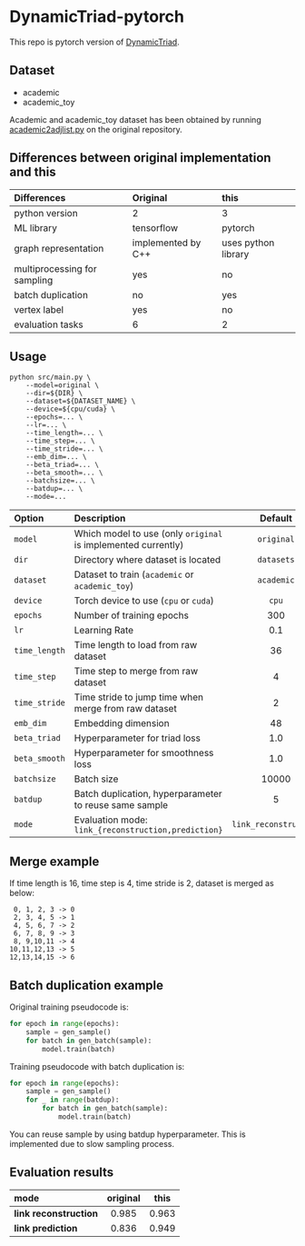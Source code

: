 # DynamicTriad-pytorch
This repo is pytorch version of [DynamicTriad](https://github.com/luckiezhou/DynamicTriad).

## Dataset

* academic
* academic_toy

Academic and academic_toy dataset has been obtained by running
[academic2adjlist.py](https://github.com/luckiezhou/DynamicTriad/blob/master/scripts/academic2adjlist.py)
on the original repository.

## Differences between original implementation and this

| **Differences** | **Original** | **this** |
| :--- | :--- | :--- |
| python version | 2 | 3 |
| ML library | tensorflow | pytorch |
| graph representation | implemented by C++ | uses python library |
| multiprocessing for sampling | yes | no |
| batch duplication | no | yes |
| vertex label | yes | no |
| evaluation tasks | 6 | 2 |

## Usage

```shell
python src/main.py \
	--model=original \
	--dir=${DIR} \
	--dataset=${DATASET_NAME} \
	--device=${cpu/cuda} \
	--epochs=... \
	--lr=... \
	--time_length=... \
	--time_step=... \
	--time_stride=... \
	--emb_dim=... \
	--beta_triad=... \
	--beta_smooth=... \
	--batchsize=... \
	--batdup=... \
	--mode=...
```

| **Option** | **Description** | **Default** |
|:--- | :--- | :---: |
| `model` | Which model to use (only `original` is implemented currently) | `original` |
| `dir` | Directory where dataset is located | `datasets`|
|`dataset`| Dataset to train (`academic` or `academic_toy`) | `academic`|
| `device` | Torch device to use (`cpu` or `cuda`) | `cpu`|
| `epochs` | Number of training epochs | 300 |
| `lr` | Learning Rate | 0.1 |
| `time_length` | Time length to load from raw dataset | 36 |
| `time_step` | Time step to merge from raw dataset | 4 |
| `time_stride` | Time stride to jump time when merge from raw dataset | 2 |
| `emb_dim` | Embedding dimension | 48 |
| `beta_triad` | Hyperparameter for triad loss | 1.0 |
| `beta_smooth` | Hyperparameter for smoothness loss | 1.0 |
| `batchsize` | Batch size | 10000 |
| `batdup` | Batch duplication, hyperparameter to reuse same sample | 5 |
| `mode` | Evaluation mode: `link_{reconstruction,prediction}` | `link_reconstruction` |

## Merge example

If time length is 16, time step is 4, time stride is 2, dataset is merged as below:

```
 0, 1, 2, 3 -> 0
 2, 3, 4, 5 -> 1
 4, 5, 6, 7 -> 2
 6, 7, 8, 9 -> 3
 8, 9,10,11 -> 4
10,11,12,13 -> 5
12,13,14,15 -> 6
```

## Batch duplication example

Original training pseudocode is:
```python
for epoch in range(epochs):
	sample = gen_sample()
	for batch in gen_batch(sample):
		model.train(batch)
```

Training pseudocode with batch duplication is:
```python
for epoch in range(epochs):
	sample = gen_sample()
	for _ in range(batdup):
		for batch in gen_batch(sample):
			model.train(batch)
```

You can reuse sample by using batdup hyperparameter. This is implemented due to slow sampling process.

## Evaluation results
| **mode** | **original** | **this** |
| :--- | :---: | :---: |
| **link reconstruction** | 0.985 | 0.963 |
| **link prediction** | 0.836 | 0.949 |
